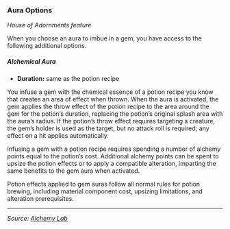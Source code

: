 ### Aura Options

_House of Adornments feature_

When you choose an aura to imbue in a gem, you have access to the following additional options.

##### Alchemical Aura

- **Duration:** same as the potion recipe

You infuse a gem with the chemical essence of a potion recipe you know that creates an area of effect when thrown. When the aura is activated, the gem applies the throw effect of the potion recipe to the area around the gem for the potion’s duration, replacing the potion’s original splash area with the aura’s radius. If the potion’s throw effect requires targeting a creature, the gem’s holder is used as the target, but no attack roll is required; any effect on a hit applies automatically.

Infusing a gem with a potion recipe requires spending a number of alchemy points equal to the potion’s cost. Additional alchemy points can be spent to upsize the potion effects or to apply a compatible alteration, imparting the same benefits to the gem aura when activated.

Potion effects applied to gem auras follow all normal rules for potion brewing, including material component cost, upsizing limitations, and alteration prerequisites.

---

_Source: [Alchemy Lab](https://github.com/mpanighetti/dnd5e-alchemy-lab)_
